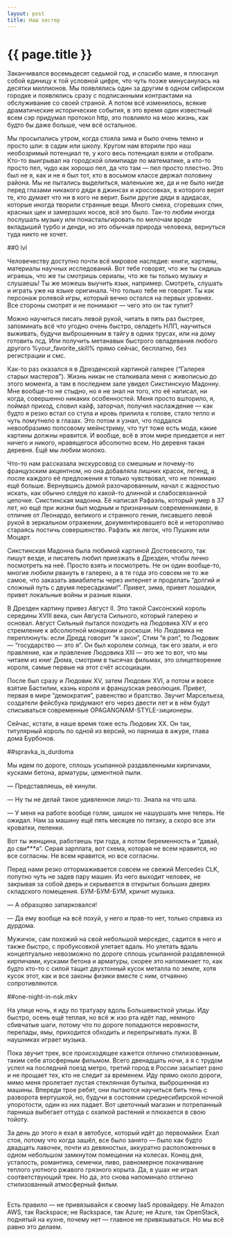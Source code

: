 ```yaml
---
layout: post
title: Наш хостер
---
```

# {{ page.title }}

Заканчивался восемьдесят седьмой год, и спасибо маме, я плюсанул собой единицу к той условной цифре, что чуть позже минусанулась на десятки миллионов. Мы появлялись один за другим в одном сибирском городке и появлялись сразу с подписанными контрактами на обслуживание со своей страной. А потом всё изменилось, всякие драматические исторические события, в это время один известный всем сэр придумал протокол http, это повлияло на мою жизнь, как будто бы даже больше, чем всё остальное.

Мы просыпались утром, когда стояла зима и было очень темно и просто шли: в садик или школу. Кругом нам вторили про наш необозримый потенциал те, у кого весь потенциал взяли и отобрали. Кто-то выигрывал на городской  олимпиаде по математике, а кто-то просто пел, чудо как хорошо пел, да что там — пел просто плестно. Это был не я, как и не я был тот, кто в восьмом классе держал половину района. Мы не пытались выделиться, маленькие же, да и не было нигде перед глазами никакого дяди в джинсах и кроссовках, в которого верят те, кто думает что ни в кого не верит. Были другие дяди в адидасах, которые иногда творили странные вещи. Много смеха, сгоревших спин, красных щек и замерзших носов, всё это было. Так-то любим иногда послушать музыку или понастальгировать по мелочам вроде вкладышей турбо и денди, но это обычная природа человека, вернуться туда никто не хочет.

##0 lvl

Человечеству доступно почти всё мировое наследие: книги, картины, материалы научных исследований. Вот тебе говорят, что же ты сидишь играешь, что же ты смотришь сериалы, что же ты только музыку и слушаешь! Ты же можешь выучить язык, например. Смотреть, слушать и играть уже на языке оригинала. Что только тебе не говорят. Ты как персонаж ролевой игры, который вечно остался на первых уровнях. Все стороны смотрят и не понимают — чего это он так тупит?

Можно научиться писать левой рукой, читать в пять раз быстрее, запоминать всё что угодно очень быстро, овладеть НЛП, научиться выживать, будучи выброшенным в тайгу в одних трусах, или на дому готовить лсд. Или получить метанавык быстрого овладевания любого другого %your_favorite_skill% прямо сейчас, бесплатно, без регистрации и смс.

Как-то раз оказался я в Дрезденской картиной галерее (“Галерея старых мастеров”). Жизнь никак не сталкивала меня с живописью до этого момента, а там в последнем зале увидел Сикстинскую Мадонну. Мне вообще-то не стыдно, но я не знал ни того, кто её написал, ни когда, совершенно никаких особенностей. Меня просто вшторило, я, поймал приход, словил кайф, заторчал, получил наслаждение — как будто я резко встал со стула и кровь прилила к голове, стало тепло и чуть помутнело в глазах. Это потом я узнал, что поддался невообразимо попсовому мейнстриму, что тут тоже есть мода, какие картины должны нравится. И вообще, всё в этом мире приедается и нет ничего и никого, нравящегося абсолютно всем. Но деревня такая деревня. Ещё мы любим молоко. 

Что-то нам рассказала экскурсовод со смешным и почему-то французским акцентном, но она добавляла лишних красок, легенд, а после каждого её предложения я только чувствовал, что не понимаю ещё больше. Вернувшись домой разочарованным, начал с жадностью искать, как обычно следуя по какой-то длинной и слабосвязанной цепочке. Сикстинская мадонна. Её написал Рафаэль, который умер в 37 лет, но ещё при жизни был модным и признанным современниками, в отличие от Леонардо, великого и странного гения, писавшего левой рукой в зеркальном отражении, документировашего всё и неторопливо стараясь постичь совершенство. Рафэль же легок, что Пушкин или Моцарт. 

Сикстинская Мадонна была любимой картиной Достоевского, так пишут везде, и писатель любил приезжать в Дрезден, чтобы лично посмотреть на неё. Просто взять и посмотреть. Не он один вообще-то, многие любили рвануть в галерею, а в те года это совсем не то же самое, что заказать авиабилеты через интернет и проделать “долгий и сложный путь с двумя пересадками!”. Привет, зима, привет лошадки, привет локальные войны и разные языки. 

В Дрезден картину привез Август II. Это такой Саксонский король середины XVIII века, сын Августа Сильного, который галерею и основал. Август Сильный пытался походить на Людовика XIV и его стремление к абсолютной монархии и роскоши. Но Людовика не переплюнуть: если Дредд говорит “я закон”, Стим “я рэп”, то Людовик — “государство — это я”. Он был королем солнца, так его звали, и его правление, как и правление Людовика XIII — это же то вот, что мы читаем из книг Дюма, смотрим в тысячах фильмах, это олицетворение короля, самые первые на этот счёт ассоциации.

После был сразу и Людовик XV, затем Людовик XVI, а потом и вовсе взятие Бастилии, казнь короля и французская революция. Привет, первая в мире “демократия”, равенство и братство. Звучит Марсельеза, создатели фейсбука придумают его через двести лет и в нём будут списываться современные OPAGANGNAM-STYLE-зиционеры. 

Сейчас, кстати, в наше время тоже есть Людовик XX. Он так, титулярный король по одной из версий, но парниша в ажуре, глава дома Бурбонов. 

##spravka_is_durdoma

Мы идем по дороге, сплошь усыпанной раздавленными кирпичами, кусками бетона, арматуры, цементной пыли. 

— Представляешь, её кинули. 

— Ну ты не делай такое удивленное лицо-то. Знала на что шла.

— У меня на работе вообще голяк, шишок не нашуршать мне теперь. Не ожидал. Нам за машину ещё пять месяцев по пятаку, а скоро все эти кроватки, пеленки. 

Вот ты женщина, работаешь три года, а потом беременность и “давай, до сви***я”. Серая зарплата, вот схема, которая не всем нравится, но все согласны. Не всем нравится, но все согласны.

Перед нами резко оттормаживается совсем не свежий Mercedes CLK, попутно чуть не задев пару машин. Из него выходит человек, не закрывая за собой дверь и скрывается в открытых больших дверях складского помещения. БУМ-БУМ-БУМ, кричит музыка.

— А образцово запарковался!

— Да ему вообще на всё похуй, у него и прав-то нет, только справка из дурдома.

Мужичок, сам похожий на свой небольшой мерседес, садится в него и также быстро, с пробуксовкой улетает вдаль. Но улетать вдаль концептуально невозможно по дороге сплошь усыпанной раздавленной кирпичами, кусками бетона и арматуры, скорее это напоминает то, как будто кто-то с силой тащит двухтонный кусок металла по земле, хотя кусок этот, как и все законы физики вместе с ним, отчаянно сопротивляются.

##one-night-in-nsk.mkv

На улице ночь, я иду по тратуару вдоль Большевисткой улицы. Иду быстро, осень ещё теплая, но всё ж изо рта идёт пар, немного сбивчатые шаги, потому что по дороге попадаются неровности, перепады, ямы, приходится обходить и перепрыгивать лужи. В наушниках играет музыка. 

Пока звучит трек, все происходящее кажется отлично стилизованным, таким себе атосферным фильмом. Всего двенадцать ночи, а я с трудом успел на последний поезд метро, третий город в России засыпает рано и не прощает тех, кто не следит за временем. Иду прямо около дороги, мимо меня пролетает пустая стеклянная бутылка, выброшенная из машины. Впереди трое ребят, они пытаются научиться бить тень с разворота вертушкой, но, будучи в состоянии среднесибирской ночной упоротости, один из них падает. Вот цветочный магазин и потрепанный парниша выбегает оттуда с охапкой растений и плюхается в свою тойоту.

За день до этого я ехал в автобусе, который идёт до первомайки. Ехал стоя, потому что когда зашёл, все было занято — было как будто двадцать лавочек, почти из девяностых, аккуратно расположенных в одном небольшом замкнутом помещении на колесах. Конец дня, усталость, романтика, семечки, пиво, равномерное покачивание теплого уютного ржавого грязного корыта. Да, в ушах не играл соответствующий трек. Но да, это снова напоминало отлично стилизованный атмосферный фильм.

##

Есть правило — не привязывайся к своему IaaS провайдеру. Не Amazon AWS, так Rackspace; не Rackspace, так Azure; не Azure, так OpenStack, поднятый на кухне, почему нет — главное не привязываться. Но мы всё равно это делаем. 


